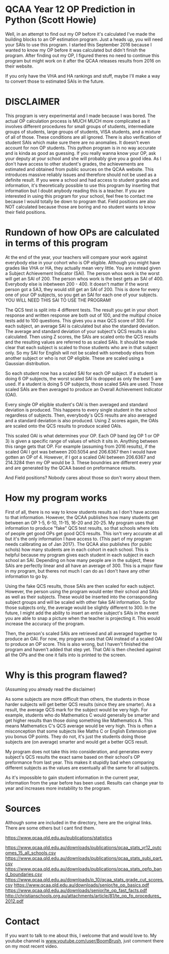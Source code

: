 # QCAA Year 12 OP Prediction in Python (Scott Howie)

Well, in an attempt to find out my OP before it's calculated I've made the building blocks to an OP estimation program. Just a heads up, you will need your SAIs to use this program. I started this September 2016 because I wanted to know my OP before it was calculated but didn't finish the program. After finding out my OP, I figured theres no need to continue this program but might work on it after the QCAA releases results from 2016 on their website.

If you only have the VHA and HA rankings and stuff, maybe I'll make a way to convert those to estimated SAIs in the future.

# DISCLAIMER

This program is very experimental and I made because I was bored. The actual OP calculation process is MUCH MUCH more complicated as it involves different procedures for small groups of students, intermediate groups of students, large groups of students, VISA students, and a mixture of all of those. These conditions are all ignored. There is also verification of student SAIs which make sure there are no anomalies. It doesn't even account for non OP students. This python program is in no way accurate and is kinda as good as guessing. If you really wanna know your OP, ask your deputy at your school and she will probably give you a good idea. As I don't have access to other student's grades, the achievements are estimated and obtained from public sources on the QCAA website. This introduces massive reliably issues and therefore should not be used as a definite result. If you were a school and had access to student grades and information, it's theoretically possible to use this program by inserting that information but I doubt anybody reading this is a teacher. If you are interested in using this program for your school, feel free to contact me because I would totally be down to program that. Field positions are also NOT calculated because those are boring and no student wants to know their field positions.

# Rundown of how OPs are calculated in terms of this program

At the end of the year, your teachers will compare your work against everybody else in your cohort who is OP eligible. Although you might have grades like VHA or HA, they actually mean very little. You are instead given a Subject Achievement Indicator (SAI). The person whos work is the worst will get an SAI of 200. The person whos work is the best gets an SAI of 400. Everybody else is inbetween 200 - 400. It doesn't matter if the worst person got a SA3, they would still get an SAI of 200. This is done for every one of your OP subjects, so you get an SAI for each one of your subjects. YOU WILL NEED THIS SAI TO USE THE PROGRAM!

The QCS test is split into 4 different tests. The result you get in your short response and written response are both out of 100, and the  multipul choice tests add to 100 questions. This gives you a max QCS score of 300. For each subject, an average SAI is calculated but also the standard deviation. The average and standard deviation of your subject's QCS results is also calculated. Then using Z scores, the SAIs are scaled onto the QCS results and the resulting values are referred to as scaled SAIs. It should be made clear that each subject is scaled to those students who are in that subject only. So my SAI for English will not be scaled with somebody elses from another subject or who is not OP eligible. These are scaled using a Gaussian distribution.

So each student now has a scaled SAI for each OP subject. If a student is doing 6 OP subjects, the worst scaled SAI is dropped as only the best 5 are used. If a student is doing 5 OP subjects, those scaled SAIs are used. Those scaled SAIs are then averaged to produce an Overall Achievement Indicator (OAI).

Every single OP eligible student's OAI is then averaged and standard deviation is produced. This happens to every single student in the school regardless of subjects. Then, everybody's QCS results are also averaged and a standard deviation is also produced. Using Z scores again, the OAIs are scaled onto the QCS results to produce scaled OAIs.

This scaled OAI is what determines your OP. Each OP band (eg OP 1 or OP 3) is given a specific range of values of which it sits in. Anything between this range gets that OP. For example (assuming from 2016 results), if the scaled OAI I got was between 200.5054 and 206.6367 then I would have gotten an OP of 4. However, if I got a scaled OAI between 206.6367 and 214.3284 then my OP would be 3. These boundries are different every year and are generated by the QCAA based on preformance results.

And Field positions? Nobody cares about those so don't worry about them.

# How my program works

First of all, there is no way to know students results as I don't have access to that information. However, the QCAA publishes how many students get between an OP 1-5, 6-10, 11-15, 16-20 and 20-25. My program uses that information to produce "fake" QCS test results, so that schools where lots of people get good OPs get good QCS results. This isn't very accurate at all but it's the only information I have access to. {This part of my program needs calibrating as of Jan 2017}. The QCAA also publishes (for public schols) how many students are in each cohort in each school. This is helpful because my program gives each student in each subject in each school an SAI. Depending on how many people are in the subject, these SAIs are perfectly linear and all have an average of 300. This is a major flaw in my program, but theres not much I can do as I don't have any other information to go by.

Using the fake QCS results, those SAIs are then scaled for each subject. However, the person using the program would enter their school and SAIs as well as their subjects. These would be inserted into the corrasponding subject groups and will be scaled with other fake SAI information. So for those subjects only, the average would be slightly different to 300. In the future, I might add the ability to insert an entire subject's SAIs in the event you are able to snap a picture when the teacher is projecting it. This would increase the accuracy of the program.

Then, the person's scaled SAIs are retrieved and all averaged together to produce an OAI. For now, my program uses that OAI instead of a scaled OAI to produce an OP score. This is also wrong, but I haven't finished the program and haven't added that step yet. That OAI is then checked against all the OPs and the one it falls into is printed to the screen.

# Why is this program flawed?

(Assuming you already read the disclaimer)

As some subjects are more difficult than others, the students in those harder subjects will get better QCS results (since they are smarter). As a result, the average QCS mark for the subject would be very high. For example, students who do Mathematics C would generally be smarter and get higher results than those doing something like Mathematics A. This means Mathematics C's QCS average would be very high. This is often a misconception that some subjects like Maths C or English Extension give you bonus OP points. They do not, it's just the students doing those subjects are (on average) smarter and would get a better QCS result.

My program does not take this into consideration, and generates every subject's QCS results the exact same based on their school's OP preformance from last year. This makes it stupidly bad when comparing different subjects as the values are esentually all the same for all subjects.

As it's impossible to gain student information in the current year, information from the year before has been used. Results can change year to year and increases more instability to the program.

# Sources

Although some are included in the directory, here are the original links. There are some others but I cant find them.

https://www.qcaa.qld.edu.au/publications/statistics

https://www.qcaa.qld.edu.au/downloads/publications/qcaa_stats_yr12_outcomes_15_all_schools.csv
https://www.qcaa.qld.edu.au/downloads/publications/qcaa_stats_subj_part.csv
https://www.qcaa.qld.edu.au/downloads/publications/qcaa_stats_opfp_band_boundaries.csv
https://www.qcaa.qld.edu.au/downloads/p_10/qcaa_stats_grade_cut_scores.csv
https://www.qcaa.qld.edu.au/downloads/senior/te_op_basics.pdf
https://www.qcaa.qld.edu.au/downloads/senior/te_op_fast_facts.pdf
http://christianschools.org.au/attachments/article/81/te_op_fp_procedures_2012.pdf

# Contact

If you want to talk to me about this, I welcome that and would love to. My youtube channel is www.youtube.com/user/BoomBrush, just comment there on my most recent video.

